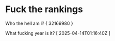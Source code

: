 # Fuck the rankings

Who the hell am I?
{ 32169980 }

What fucking year is it?
[ 2025-04-14T01:16:40Z ]

